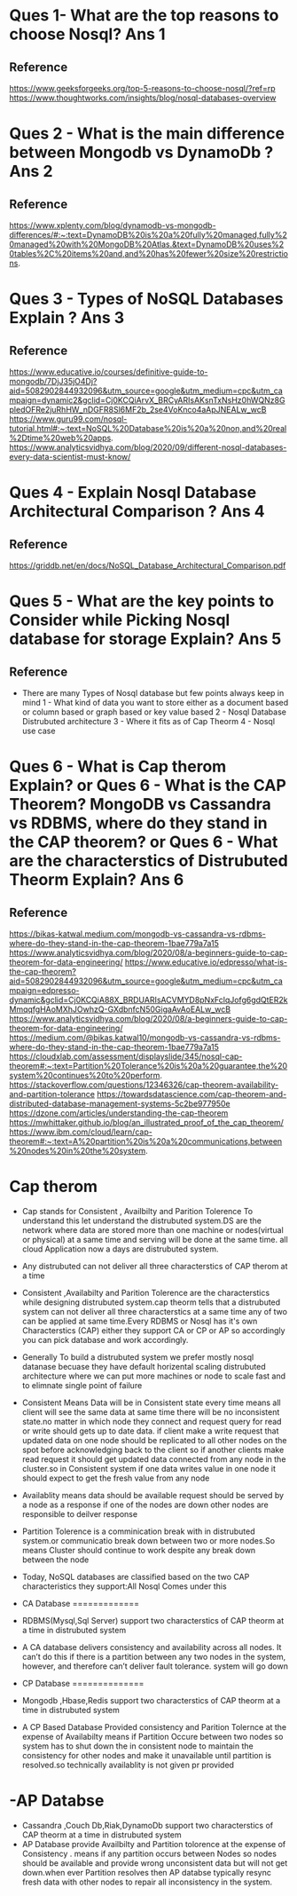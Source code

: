 Ques 1- What are the top reasons to choose Nosql?
Ans 1
=====
Reference
---------
https://www.geeksforgeeks.org/top-5-reasons-to-choose-nosql/?ref=rp
https://www.thoughtworks.com/insights/blog/nosql-databases-overview






Ques 2 - What is the main difference between Mongodb vs DynamoDb ?
Ans 2
======
Reference
---------
https://www.xplenty.com/blog/dynamodb-vs-mongodb-differences/#:~:text=DynamoDB%20is%20a%20fully%20managed,fully%20managed%20with%20MongoDB%20Atlas.&text=DynamoDB%20uses%20tables%2C%20items%20and,and%20has%20fewer%20size%20restrictions.




Ques 3 - Types of NoSQL Databases Explain ?
Ans 3
=====
Reference
---------
https://www.educative.io/courses/definitive-guide-to-mongodb/7DjJ35jO4Dj?aid=5082902844932096&utm_source=google&utm_medium=cpc&utm_campaign=dynamic2&gclid=Cj0KCQiArvX_BRCyARIsAKsnTxNsHz0hWQNz8GpledOFRe2juRhHW_nDGFR8Sl6MF2b_2se4VoKnco4aApJNEALw_wcB
https://www.guru99.com/nosql-tutorial.html#:~:text=NoSQL%20Database%20is%20a%20non,and%20real%2Dtime%20web%20apps.
https://www.analyticsvidhya.com/blog/2020/09/different-nosql-databases-every-data-scientist-must-know/



Ques 4 - Explain Nosql Database Architectural Comparison ?
Ans 4
======
Reference
---------
https://griddb.net/en/docs/NoSQL_Database_Architectural_Comparison.pdf




Ques 5 - What are the key points to Consider while Picking Nosql database for storage Explain?
Ans 5
=====
Reference
----------


- There are many Types of Nosql database but few points always keep in mind
1 - What kind of data you want to store either as a document based or column based or graph based or key value based
2 - Nosql Database Distrubuted architecture
3 - Where it fits as of Cap Theorm
4 - Nosql use case




Ques 6 - What is Cap therom  Explain?
or
Ques 6 - What is the CAP Theorem? MongoDB vs Cassandra vs RDBMS, where do they stand in the CAP theorem?
or
Ques 6 - What are the characterstics of Distrubuted Theorm Explain?
Ans 6
=====
Reference
---------
https://bikas-katwal.medium.com/mongodb-vs-cassandra-vs-rdbms-where-do-they-stand-in-the-cap-theorem-1bae779a7a15
https://www.analyticsvidhya.com/blog/2020/08/a-beginners-guide-to-cap-theorem-for-data-engineering/
https://www.educative.io/edpresso/what-is-the-cap-theorem?aid=5082902844932096&utm_source=google&utm_medium=cpc&utm_campaign=edpresso-dynamic&gclid=Cj0KCQiA88X_BRDUARIsACVMYD8pNxFclqJofg6gdQtER2kMmqqfgHAoMXhJOwhzQ-GXdbnfcN50GigaAvAoEALw_wcB
https://www.analyticsvidhya.com/blog/2020/08/a-beginners-guide-to-cap-theorem-for-data-engineering/
https://medium.com/@bikas.katwal10/mongodb-vs-cassandra-vs-rdbms-where-do-they-stand-in-the-cap-theorem-1bae779a7a15
https://cloudxlab.com/assessment/displayslide/345/nosql-cap-theorem#:~:text=Partition%20Tolerance%20is%20a%20guarantee,the%20system%20continues%20to%20perform.
https://stackoverflow.com/questions/12346326/cap-theorem-availability-and-partition-tolerance
https://towardsdatascience.com/cap-theorem-and-distributed-database-management-systems-5c2be977950e
https://dzone.com/articles/understanding-the-cap-theorem
https://mwhittaker.github.io/blog/an_illustrated_proof_of_the_cap_theorem/
https://www.ibm.com/cloud/learn/cap-theorem#:~:text=A%20partition%20is%20a%20communications,between%20nodes%20in%20the%20system.

Cap therom
===========
- Cap stands for Consistent , Availbilty and Parition Tolerence To understand this let understand the distrubuted system.DS are the network where data are stored more than one machine or nodes(virtual or physical) at a same time and serving will be done at the same time. all cloud Application now a days are distrubuted system.

- Any distrubuted can not deliver all three characterstics of CAP therom at a time

- Consistent ,Availabilty and Parition Tolerence are the characterstics while designing distrubuted system.cap theorm tells that a distrubuted system can not deliver all three characterstics at a same time any of two can be applied at same time.Every RDBMS or Nosql has it's own Characterstics (CAP) either they support CA or CP or AP  so accordingly you can pick database and work accordingly.
- Generally To build a distrubuted system we prefer mostly nosql datanase becuase they have default horizental scaling distrubuted architecture where we can put more machines or node to scale fast and to elimnate single point of failure

- Consistent Means Data will be in Consistent state every time means all client will see the same data at same time there will be no inconsistent state.no matter in which node they connect and request query for read or write should gets up to date data. if client make a write request that updated data on one node should be replicated to all other nodes on the spot before acknowledging back to the client so if another clients make read request it should get updated data connected from any node in the cluster.so in Consistent system if one data writes value in one node it should expect to get the fresh value from any node 
- Availablity means data should be available request should be served by a node as a response if one of the nodes are down other nodes are responsible to deilver response
- Partition Tolerence  is a comminication break with in distrubuted system.or communicatio break down between two or more nodes.So means Cluster should continue to work despite any break down between the node
- Today, NoSQL databases are classified based on the two CAP characteristics they support:All Nosql Comes under this

- CA Database
=============
- RDBMS(Mysql,Sql Server) support two characterstics of CAP theorm at a time in distrubuted system
- A CA database delivers consistency and availability across all nodes. It can’t do this if there is a partition between any two nodes in the system, however, and therefore can’t deliver fault tolerance. system will go down

- CP Database
==============
- Mongodb ,Hbase,Redis support two characterstics of CAP theorm at a time in distrubuted system
- A CP Based Database Provided consistency and Parition Tolernce at the expense of Availabilty means if Partition Occure between two nodes so system has to shut down the in consistent node to maintain the consistency for other nodes and make it unavailable until partition is resolved.so technically availablity is not given pr provided

-AP Databse
============
- Cassandra ,Couch Db,Riak,DynamoDb support two characterstics of CAP theorm at a time in distrubuted system
- AP Database provide Availbilty and Partition tolorence at the expense of Consistency . means if any partition occurs between Nodes so nodes should be available and provide wrong unconsistent data but will not get down.when ever Partition resolves then AP databse typically resync fresh data with other nodes to repair all inconsistency in the system.